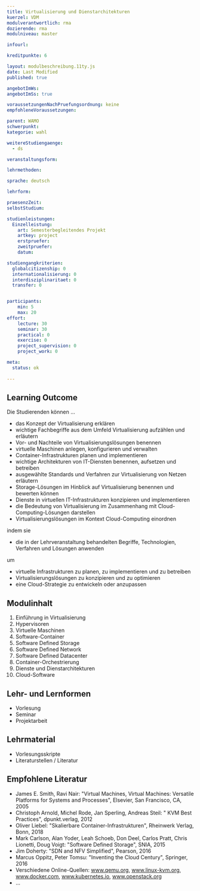 ```yaml
---
title: Virtualisierung und Dienstarchitekturen
kuerzel: VDM
modulverantwortlich: rma
dozierende: rma
modulniveau: master

infourl: 

kreditpunkte: 6

layout: modulbeschreibung.11ty.js
date: Last Modified
published: true

angebotImWs: 
angebotImSs: true

voraussetzungenNachPruefungsordnung: keine
empfohleneVoraussetzungen:

parent: WAMO
schwerpunkt:
kategorie: wahl

weitereStudiengaenge: 
  - ds

veranstaltungsform: 

lehrmethoden:

sprache: deutsch

lehrform:

praesenzZeit: 
selbstStudium: 

studienleistungen:
  Einzelleistung:
    art: Semesterbegleitendes Projekt
    artkey: project
    erstpruefer: 
    zweitpruefer: 
    datum:

studiengangkriterien:
  globalcitizenship: 0
  internationalisierung: 0
  interdisziplinaritaet: 0
  transfer: 0


participants: 
    min: 5 
    max: 20
effort:
    lecture: 30
    seminar: 30
    practical: 0
    exercise: 0
    project_supervision: 0
    project_work: 0

meta:
  status: ok
  
---
```




## Learning Outcome

Die Studierenden können ...
*   das Konzept der Virtualisierung erklären
*   wichtige Fachbegriffe aus dem Umfeld Virtualisierung aufzählen und erläutern
*   Vor- und Nachteile von Virtualisierungslösungen benennen
*   virtuelle Maschinen anlegen, konfigurieren und verwalten
*   Container-Infrastrukturen planen und implementieren
*   wichtige Architekturen von IT-Diensten benennen, aufsetzen und betreiben
*   ausgewählte Standards und Verfahren zur Virtualisierung von Netzen erläutern
*   Storage-Lösungen im Hinblick auf Virtualisierung benennen und bewerten können
*   Dienste in virtuellen IT-Infrastrukturen konzipieren und implementieren
*   die Bedeutung von Virtualisierung im Zusammenhang mit Cloud-Computing-Lösungen darstellen
*   Virtualisierungslösungen im Kontext Cloud-Computing einordnen

indem sie
*   die in der Lehrveranstaltung behandelten Begriffe, Technologien, Verfahren und Lösungen anwenden

um
*   virtuelle Infrastrukturen zu planen, zu implementieren und zu betreiben
*   Virtualisierungslösungen zu konzipieren und zu optimieren
*   eine Cloud-Strategie zu entwickeln oder anzupassen  


  
## Modulinhalt

1. Einführung in Virtualisierung
2. Hypervisoren
3. Virtuelle Maschinen
4. Software-Container
5. Software Defined Storage
6. Software Defined Network
7. Software Defined Datacenter
8. Container-Orchestrierung
9. Dienste und Dienstarchitekturen
10. Cloud-Software


## Lehr- und Lernformen

* Vorlesung
* Seminar
* Projektarbeit



## Lehrmaterial

* Vorlesungsskripte
* Literaturstellen / Literatur


## Empfohlene Literatur

* James E. Smith, Ravi Nair: "Virtual Machines, Virtual Machines: Versatile Platforms for Systems and Processes", Elsevier, San Francisco, CA, 2005
* Christoph Arnold, Michel Rode, Jan Sperling, Andreas Steil: " KVM Best Practices", dpunkt.verlag, 2012
* Oliver Liebel: "Skalierbare Container-Infrastrukturen", Rheinwerk Verlag, Bonn, 2018
* Mark Carlson, Alan Yoder, Leah Schoeb, Don Deel, Carlos Pratt, Chris Lionetti, Doug Voigt: "Software Defined Storage", SNIA, 2015
* Jim Doherty: "SDN and NFV Simplified", Pearson, 2016
* Marcus Oppitz, Peter Tomsu: "Inventing the Cloud Century", Springer, 2016
* Verschiedene Online-Quellen: www.qemu.org, www.linux-kvm.org, www.docker.com, www.kubernetes.io, www.openstack.org
* ...